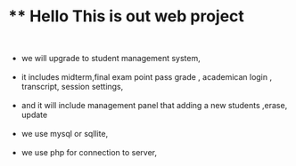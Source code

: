 <h1>** Hello This is out web project </h1> <br>
<ul><li>we will upgrade to student management system,</li><br>
  <li>it includes midterm,final exam point pass grade , academican login , transcript, session settings,</li><br>
  <li>and it will include management panel that adding a new students ,erase, update </li><br>
  <li>we use mysql or sqllite,</li><br>
  <li>we use php  for connection to server,</li></ul> <br>

